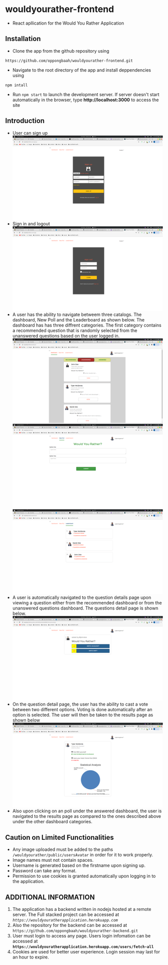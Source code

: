 # wouldyourather-frontend
- React apllication for the Would You Rather Application

## Installation
- Clone the app from the github repository using
```
https://github.com/oppongbaah/wouldyourather-frontend.git
```
- Navigate to the root directory of the app and install deppendencies using
```
npm intall
```
- Run ```npm start``` to launch the development server. If server doesn't start automatically in the browser, type **http://localhost:3000** to access the site

## Introduction
- User can sign up
![result](src/utils/signup.png "Sign Up")
- Sign in and logout
![signin](src/utils/signin.png "Sign In")
- A user has the ability to navigate betweem three catalogs. The dashboard, New Poll and the Leaderboard as shown below. The dashboard has has three diffrent categories. The first category contains a recommended question that is randomly selected from the unanswered questions based on the user logged in. 
![dashboard](src/utils/dashboard.png "Dashboard")
![add-poll](src/utils/addPoll.png "Add Poll")
![leaderboard](src/utils/leaderboard.png "Leaderboard")
- A user is automatically navigated to the question details page upon viewing a question either from the recommended dashboard or from the unanswered questions dashboard. The questions detail page is shown below.
![question-page](src/utils/qdp.png "Question Detail Page")
- On the question detail page, the user has the ability to cast a vote between two different options. Voting is done automatically after an option is selected. The user will then be taken to the results page as shown below
![result](src/utils/result.png "Result Page")
- Also upon clicking on an poll under the answered dashboard, the user is navigated to the results page as compared to the ones described above under the other dashboard categories.

## Caution on Limited Functionalities
- Any image uploaded must be added to the paths ```/wouldyourather/public/usersAvatar``` in order for it to work properly.
- Image names must not contain spaces.
- Username is generated based on the firstname upon signing up.
- Password can take any format.
- Permission to use cookies is granted automatically upon logging in to the application.

## ADDITIONAL INFORMATION
1. The application has a backend written in nodejs hosted at a remote server. The Full stacked project can be accessed at *```https://wouldyouratherapplication.herokuapp.com```*
2. Also the repository for the backend can be accessed at ```https://github.com/oppongbaah/wouldyourather-backend.git```
2. User must login to access any page. Users login infomation can be accessed at **```https://wouldyouratherapplication.herokuapp.com/users/fetch-all```**
3. Cookies are used for better user experience. Login session may last for an hour to expire.



